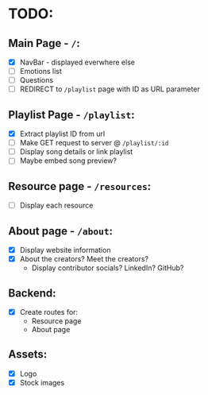# TODO:

## Main Page - `/`:

- [X] NavBar - displayed everwhere else
- [ ] Emotions list
- [ ] Questions
- [ ] REDIRECT to `/playlist` page with ID as URL parameter

## Playlist Page - `/playlist`:

- [X] Extract playlist ID from url
- [ ] Make GET request to server @ `/playlist/:id`
- [ ] Display song details or link playlist
- [ ] Maybe embed song preview?

## Resource page - `/resources`:

- [ ] Display each resource

## About page - `/about`:

- [X] Display website information
- [X] About the creators? Meet the creators?
  * Display contributor socials? LinkedIn? GitHub?

## Backend:

- [X] Create routes for:
  * Resource page
  * About page

## Assets:
- [X] Logo
- [X] Stock images
